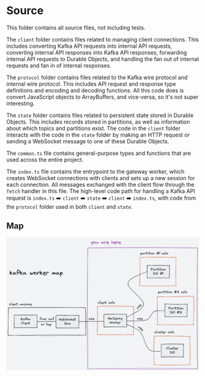 # Source

This folder contains all source files, not including tests.

The `client` folder contains files related to managing client connections. This includes converting Kafka API requests into internal API requests, converting internal API responses into Kafka API responses, forwarding internal API requests to Durable Objects, and handling the fan out of internal requests and fan in of internal responses.

The `protocol` folder contains files related to the Kafka wire protocol and internal wire protocol. This includes API request and response type definitions and encoding and decoding functions. All this code does is convert JavaScript objects to ArrayBuffers, and vice-versa, so it's not super interesting.

The `state` folder contains files related to persistent state stored in Durable Objects. This includes records stored in partitions, as well as information about which topics and partitions exist. The code in the `client` folder interacts with the code in the `state` folder by making an HTTP request or sending a WebSocket message to one of these Durable Objects.

The `common.ts` file contains general-purpose types and functions that are used across the entire project.

The `index.ts` file contains the entrypoint to the gateway worker, which creates WebSocket connections with clients and sets up a new session for each connection. All messages exchanged with the client flow through the `fetch` handler in this file. The high-level code path for handling a Kafka API request is `index.ts` :arrow_right: `client` :arrow_right: `state` :arrow_right: `client` :arrow_right: `index.ts`, with code from the `protocol` folder used in both `client` and `state`.

## Map

![kafka worker map](map.png)
